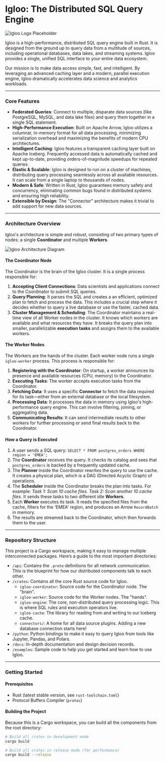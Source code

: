 # Igloo: The Distributed SQL Query Engine

![Igloo Logo Placeholder](https://placehold.co/600x300/172554/ffffff?text=Igloo)

Igloo is a high-performance, distributed SQL query engine built in Rust. It is designed from the ground up to query data from a multitude of sources, including operational databases, data lakes, and streaming systems. Igloo provides a single, unified SQL interface to your entire data ecosystem.

Our mission is to make data access simple, fast, and intelligent. By leveraging an advanced caching layer and a modern, parallel execution engine, Igloo dramatically accelerates data science and analytics workloads.

---

### Core Features

* **Federated Queries**: Connect to multiple, disparate data sources (like PostgreSQL, MySQL, and data lake files) and query them together in a single SQL statement.
* **High-Performance Execution**: Built on Apache Arrow, Igloo utilizes a columnar, in-memory format for all data processing, minimizing serialization overhead and maximizing the benefits of modern CPU architectures.
* **Intelligent Caching**: Igloo features a transparent caching layer built on Apache Iceberg. Frequently accessed data is automatically cached and kept up-to-date, providing orders-of-magnitude speedups for repeated queries.
* **Elastic & Scalable**: Igloo is designed to run on a cluster of machines, distributing query processing seamlessly across all available resources. It can scale from a single laptop to thousands of nodes.
* **Modern & Safe**: Written in Rust, Igloo guarantees memory safety and concurrency, eliminating common bugs found in distributed systems and ensuring high reliability.
* **Extensible by Design**: The "Connector" architecture makes it trivial to add support for new data sources.

---

### Architecture Overview

Igloo's architecture is simple and robust, consisting of two primary types of nodes: a single **Coordinator** and multiple **Workers**.

![Igloo Architecture Diagram](https://placehold.co/800x450/e0f2fe/172554?text=Coordinator-Worker%20Architecture)

#### The Coordinator Node

The Coordinator is the brain of the Igloo cluster. It is a single process responsible for:

1.  **Accepting Client Connections**: Data scientists and applications connect to the Coordinator to submit SQL queries.
2.  **Query Planning**: It parses the SQL and creates a an efficient, optimized plan to fetch and process the data. This includes a crucial step where it decides whether to query a live database or use the faster, cached data.
3.  **Cluster Management & Scheduling**: The Coordinator maintains a real-time view of all Worker nodes in the cluster. It knows which workers are available and what resources they have. It breaks the query plan into smaller, parallelizable **execution tasks** and assigns them to the available workers.

#### The Worker Nodes

The Workers are the hands of the cluster. Each worker node runs a single `igloo-worker` process. This process is responsible for:

1.  **Registering with the Coordinator**: On startup, a worker announces its presence and available resources (CPU, memory) to the Coordinator.
2.  **Executing Tasks**: The worker accepts execution tasks from the Coordinator.
3.  **Fetching Data**: It uses a specific **Connector** to fetch the data required for its task—either from an external database or the local filesystem.
4.  **Processing Data**: It processes the data in memory using Igloo's high-performance query engine. This can involve filtering, joining, or aggregating data.
5.  **Communicating Results**: It can send intermediate results to other workers for further processing or send final results back to the Coordinator.

#### How a Query is Executed

1.  A user sends a SQL query: `SELECT * FROM postgres_orders WHERE region = 'EMEA';`
2.  The **Coordinator** receives the query. It checks its catalog and sees that `postgres_orders` is backed by a frequently updated cache.
3.  The **Planner** inside the Coordinator rewrites the query to use the cache. It creates a physical plan, which is a DAG (Directed Acyclic Graph) of operations.
4.  The **Scheduler** inside the Coordinator breaks the plan into tasks. For example: *Task 1: Scan 10 cache files. Task 2: Scan another 10 cache files.* It sends these tasks to two different idle **Workers**.
5.  Each **Worker** executes its task. It reads the specified files from the cache, filters for the 'EMEA' region, and produces an Arrow `RecordBatch` in memory.
6.  The results are streamed back to the Coordinator, which then forwards them to the user.

---

### Repository Structure

This project is a Cargo workspace, making it easy to manage multiple interconnected packages. Here’s a guide to the most important directories:

* `/api`: Contains the `.proto` definitions for all network communication. This is the blueprint for how our distributed components talk to each other.
* `/crates`: Contains all the core Rust source code for Igloo.
    * `igloo-coordinator`: Source code for the Coordinator node. The "brain".
    * `igloo-worker`: Source code for the Worker nodes. The "hands".
    * `igloo-engine`: The core, non-distributed query processing logic. This is where SQL rules and execution operators live.
    * `igloo-cache`: The library for reading from and writing to our Iceberg cache.
    * `connectors/`: A home for all data source plugins. Adding a new database connection starts here!
* `/python`: Python bindings to make it easy to query Igloo from tools like Jupyter, Pandas, and Polars.
* `/docs`: In-depth documentation and design decision records.
* `/examples`: Sample code to help you get started and learn how to use Igloo.

---

### Getting Started

#### Prerequisites

* Rust (latest stable version, see `rust-toolchain.toml`)
* Protocol Buffers Compiler (`protoc`)

#### Building the Project

Because this is a Cargo workspace, you can build all the components from the root directory:

```bash
# Build all crates in development mode
cargo build

# Build all crates in release mode (for performance)
cargo build --release
